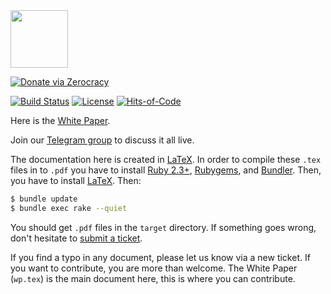 <img src="http://www.zold.io/logo.svg" width="92px" height="92px"/>

[![Donate via Zerocracy](https://www.0crat.com/contrib-badge/CAZPZR9FS.svg)](https://www.0crat.com/contrib/CAZPZR9FS)

[![Build Status](https://travis-ci.org/zold-io/papers.svg?branch=master)](https://travis-ci.org/zold-io/papers)
[![License](https://img.shields.io/badge/license-MIT-green.svg)](https://github.com/yegor256/takes/blob/master/LICENSE.txt)
[![Hits-of-Code](https://hitsofcode.com/github/zold-io/papers)](https://hitsofcode.com/view/github/zold-io/papers)

Here is the [White Paper](https://papers.zold.io/wp.pdf).

Join our [Telegram group](https://t.me/zold_io) to discuss it all live.

The documentation here is created in [LaTeX](https://www.latex-project.org/).
In order to compile these `.tex` files in to `.pdf` you have to
install
[Ruby 2.3+](https://www.ruby-lang.org/en/documentation/installation/),
[Rubygems](https://rubygems.org/pages/download),
and
[Bundler](https://bundler.io/). Then, you have to install
[LaTeX](https://www.latex-project.org/get/).
Then:

```bash
$ bundle update
$ bundle exec rake --quiet
```

You should get `.pdf` files in the `target` directory. If something
goes wrong, don't hesitate to [submit a ticket](https://github.com/zold-io/papers/issues).

If you find a typo in any document, please let us know via a new ticket.
If you want to contribute, you are more than welcome. The White Paper (`wp.tex`)
is the main document here, this is where you can contribute.
